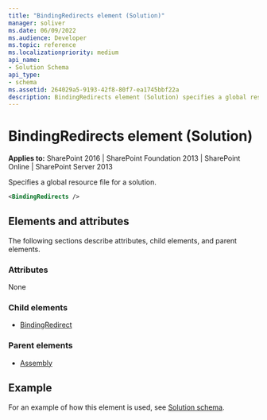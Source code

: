 ```yaml
---
title: "BindingRedirects element (Solution)"
manager: soliver
ms.date: 06/09/2022
ms.audience: Developer
ms.topic: reference
ms.localizationpriority: medium
api_name:
- Solution Schema
api_type:
- schema
ms.assetid: 264029a5-9193-42f8-80f7-ea1745bbf22a
description: BindingRedirects element (Solution) specifies a global resource file for a solution.
---
```


# BindingRedirects element (Solution)

**Applies to:** SharePoint 2016 | SharePoint Foundation 2013 | SharePoint Online | SharePoint Server 2013

Specifies a global resource file for a solution.

```XML
<BindingRedirects />
```

## Elements and attributes

The following sections describe attributes, child elements, and parent elements.

### Attributes

None

### Child elements

- [BindingRedirect](bindingredirect-element-solution.md)

### Parent elements

- [Assembly](assembly-element-solutionassemblies.md)

## Example

For an example of how this element is used, see [Solution schema](solution-schema.md).

